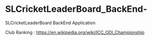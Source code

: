 # SLCricketLeaderBoard_BackEnd-
SLCricketLeaderBoard BackEnd Application 


Club Ranking : https://en.wikipedia.org/wiki/ICC_ODI_Championship
